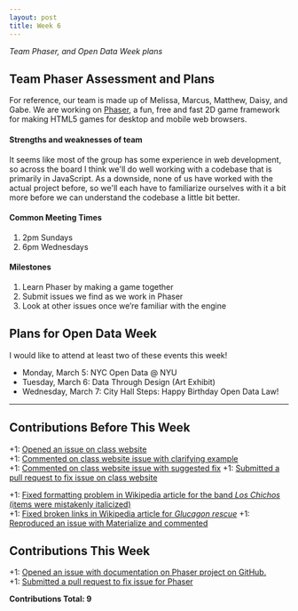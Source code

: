 ```yaml
---
layout: post
title: Week 6
---
```


_Team Phaser, and Open Data Week plans_  

## Team Phaser Assessment and Plans  

For reference, our team is made up of Melissa, Marcus, Matthew, Daisy, and Gabe. We are working on [Phaser](https://github.com/photonstorm/phaser), a fun, free and fast 2D game framework for making HTML5 games for desktop and mobile web browsers.  

#### Strengths and weaknesses of team

It seems like most of the group has some experience in web development, so across the board I think we'll do well working with a codebase that is primarily in JavaScript. As a downside, none of us have worked with the actual project before, so we'll each have to familiarize ourselves with it a bit more before we can understand the codebase a little bit better.

#### Common Meeting Times

1. 2pm Sundays
2. 6pm Wednesdays

#### Milestones

1. Learn Phaser by making a game together
2. Submit issues we find as we work in Phaser
3. Look at other issues once we’re familiar with the engine

## Plans for Open Data Week

I would like to attend at least two of these events this week!  

* Monday, March 5: NYC Open Data @ NYU   
* Tuesday, March 6: Data Through Design (Art Exhibit)  
* Wednesday, March 7:  City Hall Steps: Happy Birthday Open Data Law!  

---

## Contributions Before This Week
+1: [Opened an issue on class website](https://github.com/joannakl/cs480_s18/issues/30)  
+1: [Commented on class website issue with clarifying example](https://github.com/joannakl/cs480_s18/issues/20)  
+1: [Commented on class website issue with suggested fix](https://github.com/joannakl/cs480_s18/issues/7)
+1: [Submitted a pull request to fix issue on class website](https://github.com/joannakl/cs480_s18/pull/61)  

+1: [Fixed formatting problem in Wikipedia article for the band _Los Chichos_ (items were mistakenly italicized)](https://en.wikipedia.org/w/index.php?title=Los_Chichos&diff=prev&oldid=824219428)  
+1: [Fixed broken links in Wikipedia article for _Glucagon rescue_](https://en.wikipedia.org/w/index.php?title=Glucagon_rescue&diff=prev&oldid=824214572)
+1: [Reproduced an issue with Materialize and commented](https://github.com/Dogfalo/materialize/issues/4959)

## Contributions This Week

+1: [Opened an issue with documentation on Phaser project on GitHub.](https://github.com/photonstorm/phaser/issues/3297)  
+1: [Submitted a pull request to fix issue for Phaser](https://github.com/photonstorm/phaser/pull/3298)  

**Contributions Total: 9**
